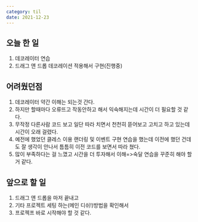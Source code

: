 ```yaml
---
category: til
date: 2021-12-23
---
```


## 오늘 한 일

1. 데코레이터 연습
2. 드래그 앤 드롭 데코레이션 적용해서 구현(진행중)

## 어려웠던점

1. 데코레이터 약간 이해는 되는것 간다.
2. 하지만 할때마다 오류뜨고 작동안하고 해서 익숙해지는데 시간이 더 필요할 것 같다.
3. 무작정 다른사람 코드 보고 일단 따라 치면서 천천히 뜯어보고 고치고 하고 있는데 시간이 오래 걸렸다.
4. 예전에 했었던 클레스 이용 랜더링 및 이벤트 구현 연습을 했는데 이전에 했던 건데도 잘 생각이 안나서 틈틈히 이전 코드를 보면서 따라 쳤다.
5. 많이 부족하다는 걸 느꼈고 시간을 더 투자해서 이해=>숙달 연습을 꾸준히 해야 할 거 같다.

## 앞으로 할 일

1. 드래그 앤 드롭을 마저 끝내고
2. 기타 프로젝트 세팅 하는(메인 디쉬!)방법을 확인해서
3. 프로젝프 바로 시작해야 할 것 같다.
